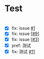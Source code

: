 # Test

# 
- [x] fix: issue [#1](1)
- [x] fix: issue [[#9](https://github.com/imhuso/test/issues/9)]
- [x] fix: issue [[#3](https://github.com/imhuso/test/issues/3)]
- [x] pref: 测试
- [x] fix: 测试 [#11](https://github.com/imhuso/test/issues/11)
